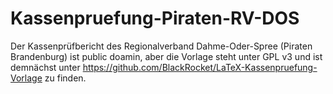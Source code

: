 Kassenpruefung-Piraten-RV-DOS
=============================

Der Kassenprüfbericht des Regionalverband Dahme-Oder-Spree (Piraten Brandenburg) ist public doamin, aber die Vorlage steht unter GPL v3 und ist demnächst unter https://github.com/BlackRocket/LaTeX-Kassenpruefung-Vorlage zu finden.
